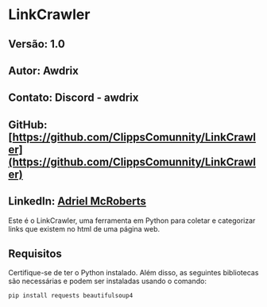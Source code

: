 # LinkCrawler

## Versão: 1.0
## Autor: Awdrix
## Contato: Discord - awdrix
## GitHub: [https://github.com/ClippsComunnity/LinkCrawler](https://github.com/ClippsComunnity/LinkCrawler)
## LinkedIn: [Adriel McRoberts](https://www.linkedin.com/in/adrielmcroberts/)

Este é o LinkCrawler, uma ferramenta em Python para coletar e categorizar links que existem no html de uma página web.

## Requisitos

Certifique-se de ter o Python instalado. Além disso, as seguintes bibliotecas são necessárias e podem ser instaladas usando o comando:

```bash
pip install requests beautifulsoup4
